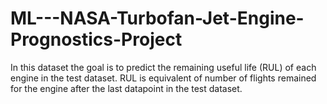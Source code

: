 # ML---NASA-Turbofan-Jet-Engine-Prognostics-Project
In this dataset the goal is to predict the remaining useful life (RUL) of each engine in the test dataset. RUL is equivalent of number of flights remained for the engine after the last datapoint in the test dataset.
